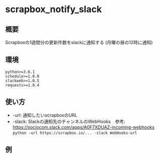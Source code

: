 # scrapbox_notify_slack

## 概要
Scrapboxの1週間分の更新件数をslackに通知する (月曜の昼の12時に通知)

## 環境
```
python>=3.6.1
schedule>=1.0.0
slackweb>=1.0.5
requests>=1.0.4
```

## 使い方
- -url: 通知したいscrapboxのURL
- -slack: Slackの通知先のチャンネルのWebHooks　参考: https://sociocom.slack.com/apps/A0F7XDUAZ-incoming-webhooks
```python -url https://scrapbox.io/... -slack WebHooks-url ```

## 例
